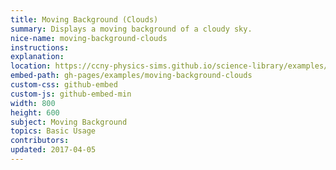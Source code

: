 ```yaml
---
title: Moving Background (Clouds)
summary: Displays a moving background of a cloudy sky. 
nice-name: moving-background-clouds
instructions: 
explanation:
location: https://ccny-physics-sims.github.io/science-library/examples/moving-background-clouds/
embed-path: gh-pages/examples/moving-background-clouds
custom-css: github-embed
custom-js: github-embed-min
width: 800
height: 600
subject: Moving Background
topics: Basic Usage
contributors:
updated: 2017-04-05
---
```

